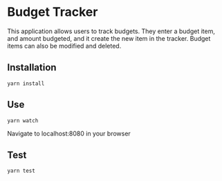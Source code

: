 # Budget Tracker

This application allows users to track budgets. They enter a budget item, and amount budgeted, and it create the new item in the tracker. Budget items can also be modified and deleted.

## Installation

```
yarn install
```

## Use

```
yarn watch
```

Navigate to localhost:8080 in your browser

## Test

```
yarn test
```
